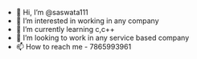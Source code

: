 - 👋 Hi, I’m @saswata111
- 👀 I’m interested in working in any company 
- 🌱 I’m currently learning c,c++ 
- 💞️ I’m looking to work in any service based company
- 📫 How to reach me - 7865993961

<!---
saswata111/saswata111 is a ✨ special ✨ repository because its `README.md` (this file) appears on your GitHub profile.
You can click the Preview link to take a look at your changes.
--->
